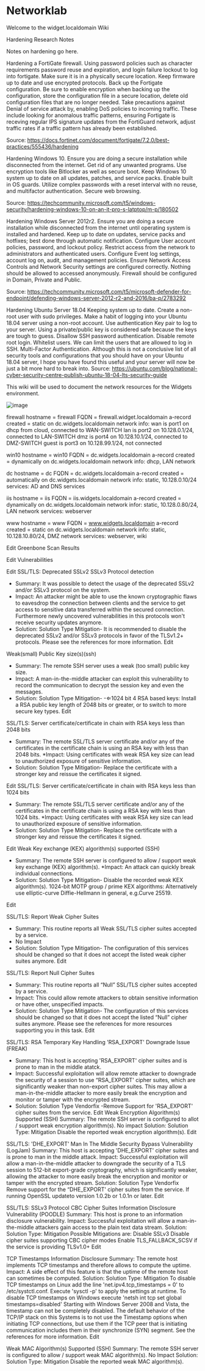 # Networklab
Welcome to the widget.localdomain Wiki

Hardening Research Notes

Notes on hardening go here.

Hardening a FortiGate firewall.
Using password policies such as character requirements password reuse and expiration, and login failure lockout to log into fortigate. Make sure it is in a physically secure location. Keep firmware up to date and use encrypted protocols. Back up the Fortigate configuration. Be sure to enable encryption when backing up the configuration, store the configuration file in a secure location, delete old configuration files that are no longer needed. Take precautions against Denial of service attack by, enabling DoS policies to incoming traffic. These include looking for anomalous traffic patterns, ensuring Fortigate is receving regular IPS signature updates from the FortiGuard network, adjust traffic rates if a traffic pattern has already been established.

Source: https://docs.fortinet.com/document/fortigate/7.2.0/best-practices/555436/hardening

Hardening Windows 10.
Ensure you are doing a secure installation while disconnected from the internet. Get rid of any unwanted programs. Use encryption tools like Bitlocker as well as secure boot. Keep Windows 10 system up to date on all updates, patches, and service packs. Enable built in OS guards. Utilize complex passwords with a reset interval with no reuse, and multifactor authentication. Secure web browsing.

Source: https://techcommunity.microsoft.com/t5/windows-security/hardening-windows-10-on-an-it-pro-s-latptop/m-p/180502

Hardening Windows Server 2012r2.
Ensure you are doing a secure installation while disconnected from the internet until operating system is installed and hardened. Keep up to date on updates, service packs and hotfixes; best done through automatic notification. Configure User account policies, password, and lockout policy. Restrict access from the network to administrators and authenticated users. Configure Event log settings, account log on, audit, and management policies. Ensure Network Access Controls and Network Security settings are configured correctly. Nothing should be allowed to accessed anonymously. Firewall should be configured in Domain, Private and Public.

Source: https://techcommunity.microsoft.com/t5/microsoft-defender-for-endpoint/defending-windows-server-2012-r2-and-2016/ba-p/2783292

Hardening Ubuntu Server 18.04
Keeping system up to date. Create a non-root user with sudo privileges. Make a habit of logging into your Ubuntu 18.04 server using a non-root account. Use authentication Key pair to log to your server. Using a private/public key is considered safe because the keys are tough to guess. Disallow SSH password authentication. Disable remote root login. Whitelist users. We can limit the users that are allowed to log in SSH. Multi-Factor Authentication. Although this is not a conclusive list of all security tools and configurations that you should have on your Ubuntu 18.04 server, I hope you have found this useful and your server will now be just a bit more hard to break into.
Source: https://ubuntu.com/blog/national-cyber-security-centre-publish-ubuntu-18-04-lts-security-guide


This wiki will be used to document the network resources for the Widgets environment.

![image](https://github.com/NPotter44/Networklab/assets/144384452/b149e5da-8c9c-4deb-b081-090f656b826e)



firewall
  hostname = firewall
  FQDN = firewall.widget.localdomain 
  a-record created = static on dc.widgets.localdomain
  network info:
    wan is port1 on dhcp from cloud, connected to WAN-SWITCH
    lan is port2 on 10.128.0.1/24, connected to LAN-SWITCH
    dmz is port4 on 10.128.10.1/24, connected to DMZ-SWITCH
    guest is port3 on 10.128.99.1/24, not connected

win10
  hostname = win10
  FQDN = dc.widgets.localdomain
  a-record created = dynamically on dc.widgets.localdomain
  network info: dhcp, LAN network

dc
  hostname = dc
  FQDN = dc.widgets.localdomain
  a-record created = automatically on dc.widgets.localdomain
  network info: static, 10.128.0.10/24
  services: AD and DNS services

iis
  hostname = iis
  FQDN = iis.widgets.localdomain
  a-record created = dynamically on dc.widgets.localdomain
  network infor: static, 10.128.0.80/24, LAN network
  services: webserver

www
  hostname = www
  FQDN = www.widgets.localdomain
  a-record created = static on dc.widgets.localdomain
  network info: static, 10.128.10.80/24, DMZ network
  services: webserver, wiki
 
Edit
Greenbone Scan Results

Edit
Vulnerabilities

Edit
SSL/TLS: Deprecated SSLv2 SSLv3 Protocol detection
* Summary: It was possible to detect the usage of the deprecated SSLv2 and/or SSLv3 protocol on the system.
* Impact: An attacker might be able to use the known cryptographic flaws to eavesdrop the connection between clients and the service to get access to sensitive data transferred within the secured connection. Furthermore newly uncovered vulnerabilities in this protocols won't receive security updates anymore.
* Solution: Solution Type Mitigation- It is recommended to disable the deprecated SSLv2 and/or SSLv3 protocols in favor of the TLSv1.2+ protocols. Please see the references for more information.
Edit

Weak(small) Public Key size(s)(ssh)
* Summary: The remote SSH server uses a weak (too small) public key size.
* Impact: A man-in-the-middle attacker can exploit this vulnerability to record the communication to decrypt the session key and even the messages.
* Solution: Solution Type Mitigation- -⇐1024 bit 4 RSA based keys: Install a RSA public key length of 2048 bits or greater, or to switch to more secure key types.
Edit

SSL/TLS: Server certificate/certificate in chain with RSA keys less than 2048 bits
* Summary: The remote SSL/TLS server certificate and/or any of the certificates in the certificate chain is using an RSA key with less than 2048 bits.
*Impact: Using certificates with weak RSA key size can lead to unauthorized exposure of sensitive information.
* Solution: Solution Type Mitigation- Replace the certificate with a stronger key and reissue the certificates it signed.

Edit
SSL/TLS: Server certificate/certificate in chain with RSA keys less than 1024 bits
* Summary: The remote SSL/TLS server certificate and/or any of the certificates in the certificate chain is using a RSA key with less than 1024 bits.
*Impact: Using certificates with weak RSA key size can lead to unauthorized exposure of sensitive information.
* Solution: Solution Type Mitigation- Replace the certificate with a stronger key and reissue the certificates it signed.

Edit
Weak Key exchange (KEX) algorithm(s) supported (SSH)
* Summary: The remote SSH server is configured to allow / support weak key exchange (KEX) algorithm(s).
*Impact: An attack can quickly break individual connections.
* Solution: Solution Type Mitigation- Disable the recorded weak KEX algorithm(s). 1024-bit MOTP group / prime KEX algorithms: Alternatively use elliptic-curve Diffie-Hellmann in general, e.g.Curve 25519.

Edit

SSL/TLS: Report Weak Cipher Suites
* Summary: This routine reports all Weak SSL/TLS cipher suites accepted by a service.
* No Impact
* Solution: Solution Type Mitigation- The configuration of this services should be changed so that it does not accept the listed weak cipher suites anymore.
Edit

SSL/TLS: Report Null Cipher Suites
* Summary: This routine reports all “Null” SSL/TLS cipher suites accepted by a service.
* Impact: This could allow remote attackers to obtain sensitive information or have other, unspecified impacts.
* Solution: Solution Type Mitigation- The configuration of this services should be changed so that it does not accept the listed “Null” cipher suites anymore.
Please see the references for more resources supporting you in this task.
Edit

SSL/TLS: RSA Temporary Key Handling 'RSA_EXPORT' Downgrade Issue (FREAK)
* Summary: This host is accepting 'RSA_EXPORT' cipher suites and is prone to man in the middle atatck.
* Impact: Successful exploitation will allow remote attacker to downgrade the security of a session to use “RSA_EXPORT' cipher suites, which are significantly weaker than non-export cipher suites. This may allow a man-in-the-middle attacker to more easily break the encryption and monitor or tamper with the encrypted stream.
* Solution: Solution Type Vendorfix -Remove Support for 'RSA_EXPORT' cipher suites from the service.
Edit
Weak Encryption Algorithm(s) Supported (SSH)
Summary: The remote SSH server is configured to allot / support weak encryption algorithm(s).
No impact
Solution: Solution Type: Mitigation
Disable the reported weak encryption algorithm(s).
Edit

SSL/TLS: 'DHE_EXPORT' Man In The Middle Security Bypass Vulnerability (LogJam)
Summary: This host is accepting 'DHE_EXPORT' cipher suites and is prone to man in the middle attack.
Impact: Successful exploitation will allow a man-in-the-middle attacker to downgrade the security of a TLS session to 512-bit export-grade cryptography, which is significantly weaker, allowing the attacker to more easily break the encryption and monitor or tamper with the encrypted stream.
Solution: Solution Type Vendorfix
Remove support for the “DHE_EXPORT' cipher suites from the service.
If running OpenSSL updateto version 1.0.2b or 1.0.1n or later.
Edit

SSL/TLS: SSLv3 Protocol CBC Cipher Suites Information Disclosure Vulnerability (POODLE)
Summary: This host is prone to an information disclosure vulnerability.
Impact: Successful exploitation will allow a man-in-the-middle attackers gain access to the plain text data stream.
Solution: Solution Type: Mitigation
Possible Mitigations are:
Disable SSLv3
Disable cipher suites supporting CBC cipher modes
Enable TLS_FALLBACK_SCSV if the service is providing TLSv1.0+
Edit

TCP Timestamps Information Disclosure
Summary: The remote host implements TCP timestamps and therefore allows to compute the uptime.
Impact: A side effect of this feature is that the uptime of the remote host can sometimes be computed.
Solution: Solution Type: Mitigation
To disable TCP timestamps on Linux add the line 'net.ipv4.tcp_timestamps = 0' to /etc/systctl.conf. Execute 'sysctl -p' to apply the settings at runtime.
To disable TCP timestamps on Windows execute 'netsh int tcp set global timestamps=disabled'
Starting with Windows Server 2008 and Vista, the timestamp can not be completely disabled.
The default behavior of the TCP/IP stack on this Systems is to not use the Timestamp options when initiating TCP connections, but use them if the TCP peer that is initiating communication includes them in their synchronize (SYN) segment.
See the references for more information.
Edit

Weak MAC Algorithm(s) Supported (SSH)
Summary: The remote SSH server is configured to allow / support weak MAC algorithm(s).
No Impact
Solution: Solution Type: Mitigation
Disable the reported weak MAC algorithm(s).

